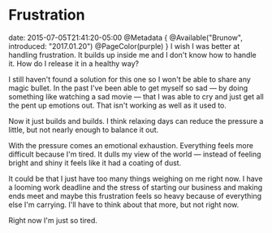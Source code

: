 # Frustration
date: 2015-07-05T21:41:20-05:00
@Metadata {
  @Available("Brunow", introduced: "2017.01.20")
  @PageColor(purple)
}
I wish I was better at handling frustration. It builds up inside me and I don't know how to handle it. How do I release it in a healthy way?

I still haven't found a solution for this one so I won't be able to share any magic bullet. In the past I've been able to get myself so sad &mdash; by doing something like watching a sad movie &mdash; that I was able to cry and just get all the pent up emotions out. That isn't working as well as it used to.

Now it just builds and builds. I think relaxing days can reduce the pressure a little, but not nearly enough to balance it out.

With the pressure comes an emotional exhaustion. Everything feels more difficult because I'm tired. It dulls my view of the world &mdash; instead of feeling bright and shiny it feels like it had a coating of dust.

It could be that I just have too many things weighing on me right now. I have a looming work deadline and the stress of starting our business and making ends meet and maybe this frustration feels so heavy because of everything else I'm carrying. I'll have to think about that more, but not right now.

Right now I'm just so tired.

